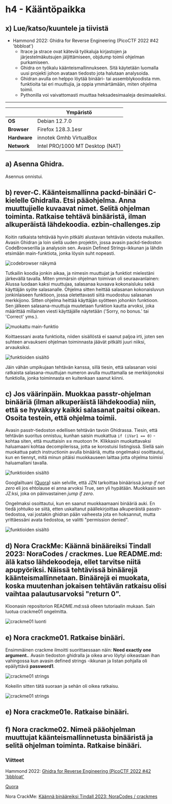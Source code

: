 # h4 - Kääntöpaikka
## x) Lue/katso/kuuntele ja tiivistä
- Hammond 2022: Ghidra for Reverse Engineering (PicoCTF 2022 #42 'bbbloat')
  - ltrace ja strace ovat käteviä työkaluja kirjastojen ja järjestelmäkutsujen jäljittämiseen, objdump toimii ohjelman purkamiseen.
  - Ghidra on työkalu käänteismallinnukseen. Sitä käytetään luomalla uusi projekti johon avataan tiedosto jota halutaan analysoida.
  - Ghidran avulla on helppo löytää binääri- tai assemblykoodista mm. funktioita tai eri muuttujia, ja oppia ymmärtämään, miten ohjelma toimii.
  - Pythonilla voi vaivattomasti muuttaa heksadesimaaleja desimaaleiksi.

 ---
|       |   Ympäristö                |
|--------- | ------------------------------- |
| **OS** | Debian 12.7.0  |
| **Browser** | Firefox 128.3.1esr |
| **Hardware** | innotek Gmhb VirtualBox |
| **Network** | Intel PRO/1000 MT Desktop (NAT) |

## a) Asenna Ghidra.

Asennus onnistui.

## b) rever-C. Käänteismallinna packd-binääri C-kielelle Ghidralla. Etsi pääohjelma. Anna muuttujielle kuvaavat nimet. Selitä ohjelman toiminta. Ratkaise tehtävä binääristä, ilman alkuperäistä lähdekoodia. ezbin-challenges.zip

Koitin ratkaista tehtävää hyvin pitkälti alustavan tehtävän videota mukaillen. Avasin Ghidran ja loin siellä uuden projektin, jossa avasin packd-tiedoston CodeBrowserilla ja analysoin sen. Avasin Defined Strings-ikkunan ja lähdin etsimään main-funktiota, jonka löysin suht nopeasti. 

![codebrowser näkymä](https://github.com/vparikainen/hakkerointi-haavoittuvuudet/blob/main/pics/h4-packd1.png)

Tutkailin koodia jonkin aikaa, ja nimesin muuttujat ja funktiot mielestäni järkevällä tavalla. Miten ymmärsin ohjelman toimivan oli seuraavanlainen: Alussa luodaan kaksi muuttujaa, salasanaa kuvaava kokonaisluku sekä käyttäjän syöte salasanalle. Ohjelma sitten heittää salasanan kokonaisluvun jonkinlaiseen funktioon, jossa oletettavasti siitä muodostuu salasanan merkkijono. Sitten ohjelma heittää käyttäjän syötteen johonkin funktioon. Sen jälkeen salasana-muuttuja muutetaan funktion kautta arvoksi, joka määrittää millainen viesti käyttäjälle näytetään ('Sorry, no bonus.' tai 'Correct' yms.).

![muokattu main-funktio](https://github.com/vparikainen/hakkerointi-haavoittuvuudet/blob/main/pics/h4-packd4.png)

Koittaessani avata funktioita, niiden sisällöstä ei saanut paljoa irti, joten sen suhteen arvaukseni ohjelman toiminnasta jäävät pitkälti juuri niiksi, arvauksiksi. 

![funktioiden sisältö](https://github.com/vparikainen/hakkerointi-haavoittuvuudet/blob/main/pics/h4-packd3.png)

Jäin vähän umpikujaan tehtävän kanssa, sillä tiesin, että salasanan voisi ratkaista salasana-muuttujan numeron avulla muuttamalla se merkkijonoksi funktiolla, jonka toiminnasta en kuitenkaan saanut kiinni.

## c) Jos väärinpäin. Muokkaa passtr-ohjelman binääriä (ilman alkuperäistä lähdekoodia) niin, että se hyväksyy kaikki salasanat paitsi oikean. Osoita testein, että ohjelma toimii.

Avasin passtr-tiedoston edellisen tehtävän tavoin Ghidrassa. Tiesin, että tehtävän suoritus onnistuu, kunhan saisin muokattua ``if (iVar1 == 0)`` -kohtaa siten, että muuttaisin **==** muotoon **!=**. Klikkasin muokattavaksi haluamaani kohtaa decompilerissa, jotta se korostuisi listingissä. Siellä sain muokattua patch instructionin avulla binääriä, mutta ongelmaksi osoittautui, kun en tiennyt, mitä minun pitäisi muokkauseen laittaa jotta ohjelma toimisi haluamallani tavalla.

![funktioiden sisältö](https://github.com/vparikainen/hakkerointi-haavoittuvuudet/blob/main/pics/h4-passtr1.png)

Googlailtuani ([Quora](#viitteet)) sain selville, että JZN tarkoittaa binäärissä _jump if not zero_ eli jos ehtolause ei anna arvoksi True, sen yli hypätään. Muokkasin sen JZ:ksi, joka on päinvastainen _jump if zero_.

Ongelmaksi osoittautui, kun en saanut muokkaamaani binääriä auki. En tiedä johtuiko se siitä, etten uskaltanut päällekirjoittaa alkuperäistä passtr-tiedostoa, vai jostakin ghidran pään vaiheesta jota en hoksannut, mutta yrittäessäni avata tiedostoa, se valitti "permission denied". 

![funktioiden sisältö](https://github.com/vparikainen/hakkerointi-haavoittuvuudet/blob/main/pics/h4-passtr2.png)

## d) Nora CrackMe: Käännä binääreiksi Tindall 2023: NoraCodes / crackmes. Lue README.md: älä katso lähdekoodeja, ellet tarvitse niitä apupyöriksi. Näissä tehtävissä binäärejä käänteismallinnetaan. Binäärejä ei muokata, koska muutenhan jokaisen tehtävän ratkaisu olisi vaihtaa palautusarvoksi "return 0".

Kloonasin repositorion README.md:ssä olleen tutoriaalin mukaan. Sain luotua crackme01 ongelmitta.

![crackme01 luonti](https://github.com/vparikainen/hakkerointi-haavoittuvuudet/blob/main/pics/h4-crackme1.png)

## e) Nora crackme01. Ratkaise binääri.

Ensimmäinen crackme ilmoitti suorittaessaan näin: **Need exactly one argument.**. Avasin tiedoston ghidralla ja oikea arvo löytyi oikeastaan ihan vahingossa kun avasin defined strings -ikkunan ja listan pohjalla oli epäilyttävä **password1**.

![crackme01 strings](https://github.com/vparikainen/hakkerointi-haavoittuvuudet/blob/main/pics/h4-crackme2.png)

Kokeilin sitten tätä suoraan ja sehän oli oikea ratkaisu.

![crackme01 strings](https://github.com/vparikainen/hakkerointi-haavoittuvuudet/blob/main/pics/h4-crackme3.png)

## e) Nora crackme01e. Ratkaise binääri.

## f) Nora crackme02. Nimeä pääohjelman muuttujat käänteismallinnetusta binääristä ja selitä ohjelman toiminta. Ratkaise binääri.

### Viitteet

Hammond 2022: [Ghidra for Reverse Engineering (PicoCTF 2022 #42 'bbbloat'](https://www.youtube.com/watch?v=oTD_ki86c9I&ab_channel=JohnHammond)

[Quora](https://www.quora.com/What-is-the-difference-between-the-JZ-and-JNZ-instructions-in-assembly-language)

Nora CrackMe: [Käännä binääreiksi Tindall 2023: NoraCodes / crackmes](https://github.com/NoraCodes/crackmes)
